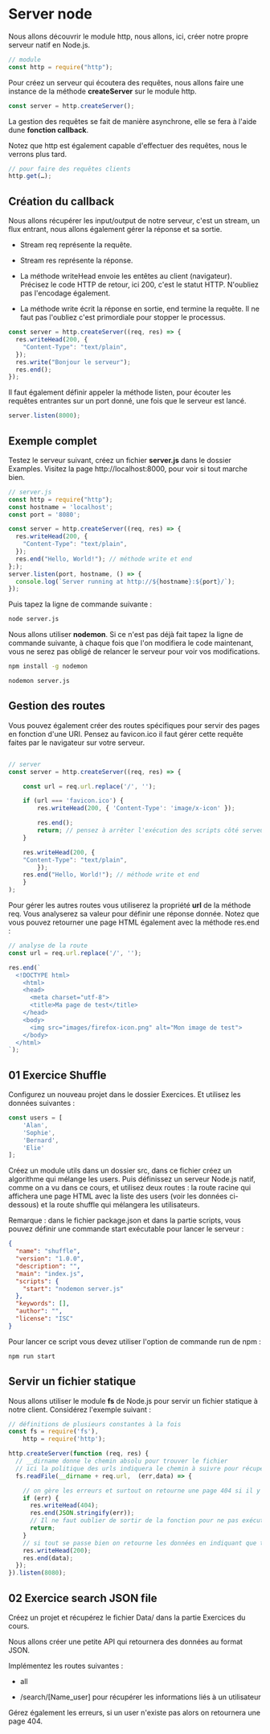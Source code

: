 # Server node

Nous allons découvrir le module http, nous allons, ici, créer notre propre serveur natif en Node.js.

```js
// module
const http = require("http");
```

Pour créez un serveur qui écoutera des requêtes, nous allons faire une instance de la méthode **createServer** sur le module http.

```js
const server = http.createServer();
```

La gestion des requêtes se fait de manière asynchrone, elle se fera à l'aide dune **fonction callback**.

Notez que http est également capable d'effectuer des requêtes, nous le verrons plus tard.

```js
// pour faire des requêtes clients
http.get(…);
```

## Création du callback

Nous allons récupérer les input/output de notre serveur, c'est un stream, un flux entrant, nous allons également gérer la réponse et sa sortie.

- Stream req représente la requête.

- Stream res représente la réponse.

- La méthode writeHead envoie les entêtes au client (navigateur). Précisez le code HTTP de retour, ici 200, c'est le statut HTTP. N'oubliez pas l'encodage également.

- La méthode write écrit la réponse en sortie, end termine la requête. Il ne faut pas l'oubliez c'est primordiale pour stopper le processus. 

```js
const server = http.createServer((req, res) => {
  res.writeHead(200, {
    "Content-Type": "text/plain",
  });
  res.write("Bonjour le serveur");
  res.end();
});
```

Il faut également définir appeler la méthode listen, pour écouter les requêtes entrantes sur un port donné, une fois que le serveur est lancé.

```js
server.listen(8000);
```

## Exemple complet

Testez le serveur suivant, créez un fichier **server.js** dans le dossier Examples. Visitez la page http://localhost:8000, pour voir si tout marche bien.

```js
// server.js
const http = require("http");
const hostname = 'localhost';
const port = '8080';

const server = http.createServer((req, res) => {
  res.writeHead(200, {
    "Content-Type": "text/plain",
  });
  res.end("Hello, World!"); // méthode write et end 
};);
server.listen(port, hostname, () => {
  console.log(`Server running at http://${hostname}:${port}/`);
});
```

Puis tapez la ligne de commande suivante :

```bash
node server.js
```

Nous allons utiliser **nodemon**. Si ce n'est pas déjà fait tapez la ligne de commande suivante, à chaque fois que l'on modifiera le code maintenant, vous ne serez pas obligé de relancer le serveur pour voir vos modifications.

```bash
npm install -g nodemon 
```

```bash
nodemon server.js
```

## Gestion des routes 

Vous pouvez également créer des routes spécifiques pour servir des pages en fonction d'une URI. Pensez au favicon.ico il faut gérer cette requête faites par le navigateur sur votre serveur.

```js

// server 
const server = http.createServer((req, res) => {

    const url = req.url.replace('/', '');

    if (url === 'favicon.ico') {
        res.writeHead(200, { 'Content-Type': 'image/x-icon' });

        res.end();
        return; // pensez à arrêter l'exécution des scripts côté serveur une fois la réponse envoyée.
    }

    res.writeHead(200, {
    "Content-Type": "text/plain",
        });
    res.end("Hello, World!"); // méthode write et end 
    }
);

```

Pour gérer les autres routes vous utiliserez la propriété **url** de la méthode req. Vous analyserez sa valeur pour définir une réponse donnée. Notez que vous pouvez retourner une page HTML également avec la méthode res.end :

```js
// analyse de la route
const url = req.url.replace('/', '');

res.end(`
  <!DOCTYPE html>
    <html>
    <head>
      <meta charset="utf-8">
      <title>Ma page de test</title>
    </head>
    <body>
      <img src="images/firefox-icon.png" alt="Mon image de test">
    </body>
  </html>
`);

```

## 01 Exercice Shuffle

Configurez un nouveau projet dans le dossier Exercices. Et utilisez les données suivantes :

```js
const users = [
    'Alan',
    'Sophie',
    'Bernard',
    'Elie'
];
```

Créez un module utils dans un dossier src, dans ce fichier créez un algorithme qui mélange les users. Puis définissez un serveur Node.js natif, comme on a vu dans ce cours, et utilisez deux routes : la route racine qui affichera une page HTML avec la liste des users (voir les données ci-dessous) et la route shuffle qui mélangera les utilisateurs.

Remarque : dans le fichier package.json et dans la partie scripts, vous pouvez définir une commande start exécutable pour lancer le serveur :

```json
{
  "name": "shuffle",
  "version": "1.0.0",
  "description": "",
  "main": "index.js",
  "scripts": {
    "start": "nodemon server.js"
  },
  "keywords": [],
  "author": "",
  "license": "ISC"
}
```

Pour lancer ce script vous devez utiliser l'option de commande run de npm :

```bash
npm run start
```

## Servir un fichier statique

Nous allons utiliser le module **fs** de Node.js pour servir un fichier statique à notre client. Considérez l'exemple suivant :

```js
// définitions de plusieurs constantes à la fois
const fs = require('fs'),
    http = require('http');

http.createServer(function (req, res) {
  // __dirname donne le chemin absolu pour trouver le fichier
  // ici la politique des urls indiquera le chemin à suivre pour récupérer le fichier
  fs.readFile(__dirname + req.url,  (err,data) => {

    // on gère les erreurs et surtout on retourne une page 404 si il y a un problème
    if (err) {
      res.writeHead(404);
      res.end(JSON.stringify(err));
      // Il ne faut oublier de sortir de la fonction pour ne pas exécuter la suite du script
      return;
    }
    // si tout se passe bien on retourne les données en indiquant que tout c'est bien passé
    res.writeHead(200);
    res.end(data);
  });
}).listen(8080);
```

## 02 Exercice search JSON file

Créez un projet et récupérez le fichier Data/ dans la partie Exercices du cours. 

Nous allons créer une petite API qui retournera des données au format JSON.

Implémentez les routes suivantes : 

- all

- /search/[Name_user] pour récupérer les informations liés à un utilisateur

Gérez également les erreurs, si un user n'existe pas alors on retournera une page 404.